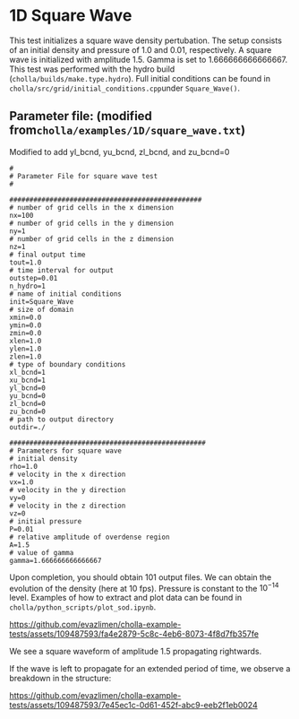 # 1D Square Wave
This test initializes a square wave density pertubation. The setup consists of an initial density and pressure of 1.0 and 0.01, respectively. A square wave is initialized with amplitude 1.5. Gamma is set to 1.666666666666667. This test was performed with the hydro build (`cholla/builds/make.type.hydro`). Full initial conditions can be found in `cholla/src/grid/initial_conditions.cpp`under `Square_Wave()`. 

## Parameter file: (modified from`cholla/examples/1D/square_wave.txt`)
Modified to add yl_bcnd, yu_bcnd, zl_bcnd, and zu_bcnd=0
```
#
# Parameter File for square wave test
#

################################################
# number of grid cells in the x dimension
nx=100
# number of grid cells in the y dimension
ny=1
# number of grid cells in the z dimension
nz=1
# final output time
tout=1.0
# time interval for output
outstep=0.01
n_hydro=1
# name of initial conditions
init=Square_Wave
# size of domain
xmin=0.0
ymin=0.0
zmin=0.0
xlen=1.0
ylen=1.0
zlen=1.0
# type of boundary conditions
xl_bcnd=1
xu_bcnd=1
yl_bcnd=0
yu_bcnd=0
zl_bcnd=0
zu_bcnd=0
# path to output directory
outdir=./

#################################################
# Parameters for square wave 
# initial density 
rho=1.0
# velocity in the x direction 
vx=1.0
# velocity in the y direction
vy=0
# velocity in the z direction
vz=0
# initial pressure 
P=0.01
# relative amplitude of overdense region 
A=1.5
# value of gamma
gamma=1.666666666666667
```
Upon completion, you should obtain 101 output files. We can obtain the evolution of the density (here at 10 fps). Pressure is constant to the $10^{-14}$ level. Examples of how to extract and plot data can be found in `cholla/python_scripts/plot_sod.ipynb`.  

https://github.com/evazlimen/cholla-example-tests/assets/109487593/fa4e2879-5c8c-4eb6-8073-4f8d7fb357fe

We see a square waveform of amplitude 1.5 propagating rightwards.  

If the wave is left to propagate for an extended period of time, we observe a breakdown in the structure:

https://github.com/evazlimen/cholla-example-tests/assets/109487593/7e45ec1c-0d61-452f-abc9-eeb2f1eb0024
